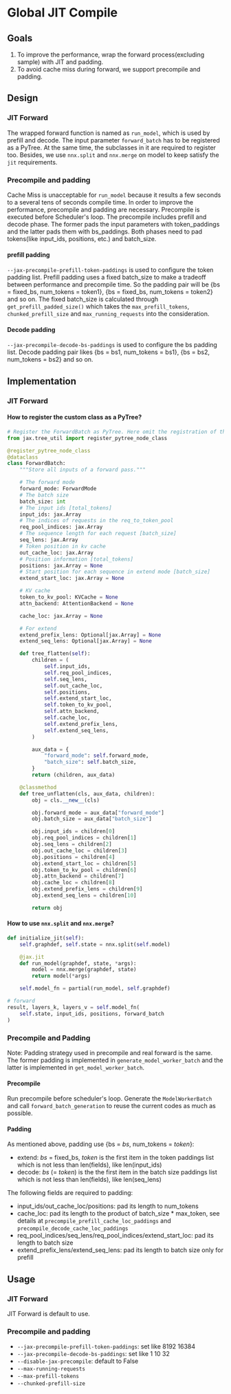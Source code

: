 # Global JIT Compile

## Goals

1. To improve the performance, wrap the forward process(excluding sample) with JIT and padding.
2. To avoid cache miss during forward, we support precompile and padding.

## Design

### JIT Forward

The wrapped forward function is named as `run_model`, which is used by prefill and decode. The input parameter `forward_batch` has to be registered as a PyTree. At the same time, the subclasses in it are required to register too. Besides, we use `nnx.split` and `nnx.merge` on model to keep satisfy the `jit` requirements.

### Precompile and padding

Cache Miss is unacceptable for `run_model` because it results a few seconds to a several tens of seconds compile time. In order to improve the performance, precompile and padding are necessary. Precompile is executed before Scheduler's loop. The precompile includes prefill and decode phase. The former pads the input parameters with token_paddings and the latter pads them with bs_paddings. Both phases need to pad tokens(like input_ids, positions, etc.) and batch_size.

#### prefill padding

`--jax-precompile-prefill-token-paddings` is used to configure the token padding list. Prefill padding uses a fixed batch_size to make a tradeoff between performance and precompile time. So the padding pair will be {bs = fixed_bs, num_tokens = token1}, {bs = fixed_bs, num_tokens = token2} and so on. The fixed batch_size is calculated through `get_prefill_padded_size()` which takes the `max_prefill_tokens`, `chunked_prefill_size` and `max_running_requests` into the consideration.

#### Decode padding

`--jax-precompile-decode-bs-paddings` is used to configure the bs padding list. Decode padding pair likes {bs = bs1, num_tokens = bs1}, {bs = bs2, num_tokens = bs2} and so on.




## Implementation

### JIT Forward

#### How to register the custom class as a PyTree?

```python
# Register the ForwardBatch as PyTree. Here omit the registration of the subclasses in ForwardBatch.
from jax.tree_util import register_pytree_node_class

@register_pytree_node_class
@dataclass
class ForwardBatch:
    """Store all inputs of a forward pass."""

    # The forward mode
    forward_mode: ForwardMode
    # The batch size
    batch_size: int
    # The input ids [total_tokens]
    input_ids: jax.Array
    # The indices of requests in the req_to_token_pool
    req_pool_indices: jax.Array
    # The sequence length for each request [batch_size]
    seq_lens: jax.Array
    # Token position in kv cache
    out_cache_loc: jax.Array
    # Position information [total_tokens]
    positions: jax.Array = None
    # Start position for each sequence in extend mode [batch_size]
    extend_start_loc: jax.Array = None

    # KV cache
    token_to_kv_pool: KVCache = None
    attn_backend: AttentionBackend = None

    cache_loc: jax.Array = None

    # For extend
    extend_prefix_lens: Optional[jax.Array] = None
    extend_seq_lens: Optional[jax.Array] = None

    def tree_flatten(self):
        children = (
            self.input_ids,
            self.req_pool_indices,
            self.seq_lens,
            self.out_cache_loc,
            self.positions,
            self.extend_start_loc,
            self.token_to_kv_pool,
            self.attn_backend,
            self.cache_loc,
            self.extend_prefix_lens,
            self.extend_seq_lens,
        )

        aux_data = {
            "forward_mode": self.forward_mode,
            "batch_size": self.batch_size,
        }
        return (children, aux_data)

    @classmethod
    def tree_unflatten(cls, aux_data, children):
        obj = cls.__new__(cls)

        obj.forward_mode = aux_data["forward_mode"]
        obj.batch_size = aux_data["batch_size"]

        obj.input_ids = children[0]
        obj.req_pool_indices = children[1]
        obj.seq_lens = children[2]
        obj.out_cache_loc = children[3]
        obj.positions = children[4]
        obj.extend_start_loc = children[5]
        obj.token_to_kv_pool = children[6]
        obj.attn_backend = children[7]
        obj.cache_loc = children[8]
        obj.extend_prefix_lens = children[9]
        obj.extend_seq_lens = children[10]

        return obj
```

#### How to use `nnx.split` and `nnx.merge`?

```python
def initialize_jit(self):
    self.graphdef, self.state = nnx.split(self.model)

    @jax.jit
    def run_model(graphdef, state, *args):
        model = nnx.merge(graphdef, state)
        return model(*args)

    self.model_fn = partial(run_model, self.graphdef)

# forward
result, layers_k, layers_v = self.model_fn(
    self.state, input_ids, positions, forward_batch
)
```

### Precompile and Padding

Note: Padding strategy used in precompile and real forward is the same. The former padding is implemented in `generate_model_worker_batch` and the latter is implemented in `get_model_worker_batch`.

#### Precompile

Run precompile before scheduler's loop. Generate the `ModelWorkerBatch` and call `forward_batch_generation` to reuse the current codes as much as possible.

#### Padding

As mentioned above, padding use {bs = *bs*, num_tokens = *token*}:
- extend: *bs* = fixed_bs, *token* is the first item in the token paddings list which is not less than len(fields), like len(input_ids)
- decode: *bs* (= *token*) is the the first item in the batch size paddings list which is not less than len(fields), like len(seq_lens)

The following fields are required to padding:
- input_ids/out_cache_loc/positions: pad its length to num_tokens
- cache_loc: pad its length to the product of batch_size * max_token, see details at `precompile_prefill_cache_loc_paddings` and `precompile_decode_cache_loc_paddings`
- req_pool_indices/seq_lens/req_pool_indices/extend_start_loc: pad its length to batch size
- extend_prefix_lens/extend_seq_lens: pad its length to batch size only for prefill


## Usage

### JIT Forward

JIT Forward is default to use.

### Precompile and padding

- `--jax-precompile-prefill-token-paddings`: set like 8192 16384
- `--jax-precompile-decode-bs-paddings`: set like 1 10 32
- `--disable-jax-precompile`: default to False
- `--max-running-requests`
- `--max-prefill-tokens`
- `--chunked-prefill-size`
